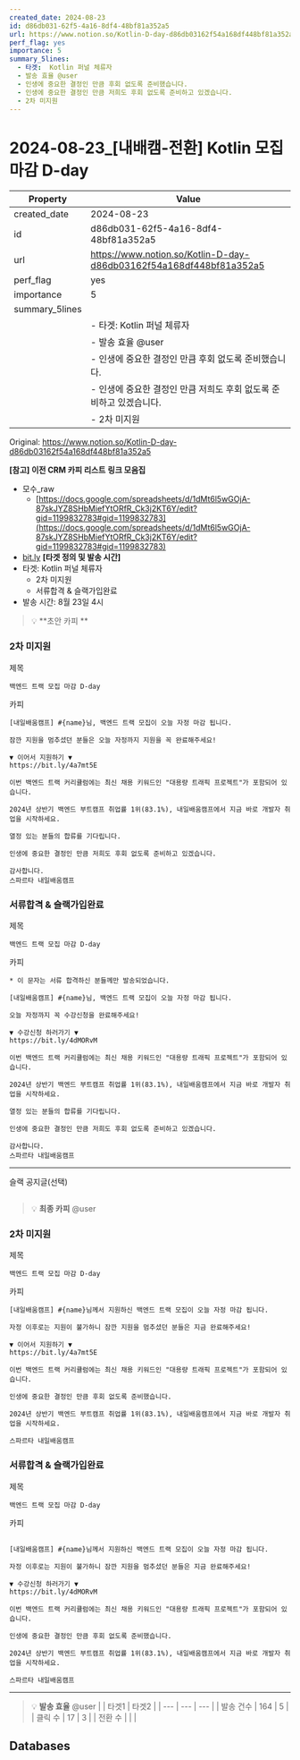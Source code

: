 ```yaml
---
created_date: 2024-08-23
id: d86db031-62f5-4a16-8df4-48bf81a352a5
url: https://www.notion.so/Kotlin-D-day-d86db03162f54a168df448bf81a352a5
perf_flag: yes
importance: 5
summary_5lines:
  - 타겟:  Kotlin 퍼널 체류자
  - 발송 효율 @user
  - 인생에 중요한 결정인 만큼 후회 없도록 준비했습니다.
  - 인생에 중요한 결정인 만큼 저희도 후회 없도록 준비하고 있겠습니다.
  - 2차 미지원
---
```


# 2024-08-23_[내배캠-전환] Kotlin 모집 마감 D-day

| Property | Value |
| --- | --- |
| created_date | 2024-08-23 |
| id | d86db031-62f5-4a16-8df4-48bf81a352a5 |
| url | https://www.notion.so/Kotlin-D-day-d86db03162f54a168df448bf81a352a5 |
| perf_flag | yes |
| importance | 5 |
| summary_5lines | |
|  | - 타겟:  Kotlin 퍼널 체류자 |
|  | - 발송 효율 @user |
|  | - 인생에 중요한 결정인 만큼 후회 없도록 준비했습니다. |
|  | - 인생에 중요한 결정인 만큼 저희도 후회 없도록 준비하고 있겠습니다. |
|  | - 2차 미지원 |

Original: https://www.notion.so/Kotlin-D-day-d86db03162f54a168df448bf81a352a5

**[참고] 이전 CRM 카피 리스트**
**링크 모음집**
- 모수_raw
  - [https://docs.google.com/spreadsheets/d/1dMt6l5wGOjA-87skJYZ8SHbMiefYtORfR_Ck3j2KT6Y/edit?gid=1199832783#gid=1199832783](https://docs.google.com/spreadsheets/d/1dMt6l5wGOjA-87skJYZ8SHbMiefYtORfR_Ck3j2KT6Y/edit?gid=1199832783#gid=1199832783)
- [bit.ly](http://bit.ly/)
**[타겟 정의 및 발송 시간]**
- 타겟:  Kotlin 퍼널 체류자
  - 2차 미지원
  - 서류합격 & 슬랙가입완료
- 발송 시간: 8월 23일 4시
> 💡 **초안 카피 **

### 2차 미지원
제목
```plain text
백엔드 트랙 모집 마감 D-day
```
카피
```plain text
[내일배움캠프] #{name}님, 백엔드 트랙 모집이 오늘 자정 마감 됩니다.

잠깐 지원을 멈추셨던 분들은 오늘 자정까지 지원을 꼭 완료해주세요!

▼ 이어서 지원하기 ▼ 
https://bit.ly/4a7mt5E

이번 백엔드 트랙 커리큘럼에는 최신 채용 키워드인 "대용량 트래픽 프로젝트"가 포함되어 있습니다.

2024년 상반기 백엔드 부트캠프 취업률 1위(83.1%), 내일배움캠프에서 지금 바로 개발자 취업을 시작하세요.

열정 있는 분들의 합류를 기다립니다.

인생에 중요한 결정인 만큼 저희도 후회 없도록 준비하고 있겠습니다.

감사합니다.
스파르타 내일배움캠프
```

### 서류합격 & 슬랙가입완료
제목
```plain text
백엔드 트랙 모집 마감 D-day
```
카피
```plain text
* 이 문자는 서류 합격하신 분들께만 발송되었습니다.

[내일배움캠프] #{name}님, 백엔드 트랙 모집이 오늘 자정 마감 됩니다.

오늘 자정까지 꼭 수강신청을 완료해주세요!

▼ 수강신청 하러가기 ▼ 
https://bit.ly/4dMORvM

이번 백엔드 트랙 커리큘럼에는 최신 채용 키워드인 "대용량 트래픽 프로젝트"가 포함되어 있습니다.

2024년 상반기 백엔드 부트캠프 취업률 1위(83.1%), 내일배움캠프에서 지금 바로 개발자 취업을 시작하세요.

열정 있는 분들의 합류를 기다립니다.

인생에 중요한 결정인 만큼 저희도 후회 없도록 준비하고 있겠습니다.

감사합니다.
스파르타 내일배움캠프
```

---
슬랙 공지글(선택)
```plain text

```
> 💡 **최종 카피** @user 

### 2차 미지원
제목
```plain text
백엔드 트랙 모집 마감 D-day
```
카피
```plain text
[내일배움캠프] #{name}님께서 지원하신 백엔드 트랙 모집이 오늘 자정 마감 됩니다.

자정 이후로는 지원이 불가하니 잠깐 지원을 멈추셨던 분들은 지금 완료해주세요!

▼ 이어서 지원하기 ▼ 
https://bit.ly/4a7mt5E

이번 백엔드 트랙 커리큘럼에는 최신 채용 키워드인 "대용량 트래픽 프로젝트"가 포함되어 있습니다.

인생에 중요한 결정인 만큼 후회 없도록 준비했습니다.

2024년 상반기 백엔드 부트캠프 취업률 1위(83.1%), 내일배움캠프에서 지금 바로 개발자 취업을 시작하세요.

스파르타 내일배움캠프
```

### 서류합격 & 슬랙가입완료
제목
```plain text
백엔드 트랙 모집 마감 D-day
```
카피
```plain text

[내일배움캠프] #{name}님께서 지원하신 백엔드 트랙 모집이 오늘 자정 마감 됩니다.

자정 이후로는 지원이 불가하니 잠깐 지원을 멈추셨던 분들은 지금 완료해주세요!

▼ 수강신청 하러가기 ▼ 
https://bit.ly/4dMORvM

이번 백엔드 트랙 커리큘럼에는 최신 채용 키워드인 "대용량 트래픽 프로젝트"가 포함되어 있습니다.

인생에 중요한 결정인 만큼 후회 없도록 준비했습니다.

2024년 상반기 백엔드 부트캠프 취업률 1위(83.1%), 내일배움캠프에서 지금 바로 개발자 취업을 시작하세요.

스파르타 내일배움캠프
```

---
> 💡 **발송 효율** @user 
|  | 타겟1 | 타겟2 |
| --- | --- | --- |
| 발송 건수 | 164 | 5 |
| 클릭 수  | 17 | 3 |
| 전환 수 |  |  |

## Databases
